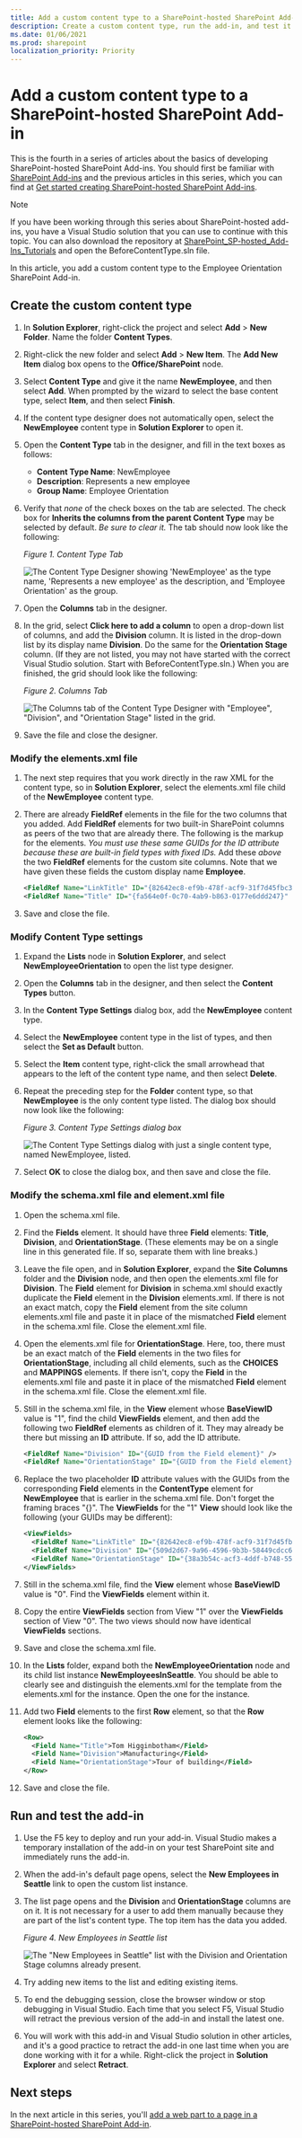 ```yaml
---
title: Add a custom content type to a SharePoint-hosted SharePoint Add-in
description: Create a custom content type, run the add-in, and test it.
ms.date: 01/06/2021
ms.prod: sharepoint
localization_priority: Priority
---
```


# Add a custom content type to a SharePoint-hosted SharePoint Add-in

This is the fourth in a series of articles about the basics of developing SharePoint-hosted SharePoint Add-ins. You should first be familiar with [SharePoint Add-ins](sharepoint-add-ins.md) and the previous articles in this series, which you can find at [Get started creating SharePoint-hosted SharePoint Add-ins](get-started-creating-sharepoint-hosted-sharepoint-add-ins.md#Nextsteps).

> [!NOTE]
> If you have been working through this series about SharePoint-hosted add-ins, you have a Visual Studio solution that you can use to continue with this topic. You can also download the repository at [SharePoint_SP-hosted_Add-Ins_Tutorials](https://github.com/OfficeDev/SharePoint_SP-hosted_Add-Ins_Tutorials) and open the BeforeContentType.sln file.

In this article, you add a custom content type to the Employee Orientation SharePoint Add-in.

## Create the custom content type

1. In **Solution Explorer**, right-click the project and select **Add** > **New Folder**. Name the folder **Content Types**.
1. Right-click the new folder and select **Add** > **New Item**. The **Add New Item** dialog box opens to the **Office/SharePoint** node.
1. Select **Content Type** and give it the name **NewEmployee**, and then select **Add**. When prompted by the wizard to select the base content type, select **Item**, and then select **Finish**.
1. If the content type designer does not automatically open, select the **NewEmployee** content type in **Solution Explorer** to open it.
1. Open the **Content Type** tab in the designer, and fill in the text boxes as follows:

    - **Content Type Name**: NewEmployee
    - **Description**: Represents a new employee
    - **Group Name**: Employee Orientation

1. Verify that *none* of the check boxes on the tab are selected. The check box for **Inherits the columns from the parent Content Type** may be selected by default. *Be sure to clear it.*  The tab should now look like the following:

    *Figure 1. Content Type Tab*

    ![The Content Type Designer showing 'NewEmployee' as the type name, 'Represents a new employee' as the description, and 'Employee Orientation' as the group.](../images/8a9768f4-315d-45c0-88d7-687dbf84495c.PNG)

1. Open the **Columns** tab in the designer.
1. In the grid, select **Click here to add a column** to open a drop-down list of columns, and add the **Division** column. It is listed in the drop-down list by its display name **Division**. Do the same for the **Orientation Stage** column. (If they are not listed, you may not have started with the correct Visual Studio solution. Start with BeforeContentType.sln.) When you are finished, the grid should look like the following:

    *Figure 2. Columns Tab*

    ![The Columns tab of the Content Type Designer with "Employee", "Division", and "Orientation Stage" listed in the grid.](../images/835e78b3-a073-45b2-b4ee-3f9be9d88495.PNG)

1. Save the file and close the designer.

### Modify the elements.xml file

1. The next step requires that you work directly in the raw XML for the content type, so in **Solution Explorer**, select the elements.xml file child of the **NewEmployee** content type.
1. There are already **FieldRef** elements in the file for the two columns that you added. Add **FieldRef** elements for two built-in SharePoint columns as peers of the two that are already there. The following is the markup for the elements. *You must use these same GUIDs for the ID attribute because these are built-in field types with fixed IDs.* Add these *above* the two **FieldRef** elements for the custom site columns. Note that we have given these fields the custom display name **Employee**.

    ```xml
    <FieldRef Name="LinkTitle" ID="{82642ec8-ef9b-478f-acf9-31f7d45fbc31}" DisplayName="Employee" />
    <FieldRef Name="Title" ID="{fa564e0f-0c70-4ab9-b863-0177e6ddd247}" DisplayName="Employee" />
    ```

1. Save and close the file.

### Modify Content Type settings

1. Expand the **Lists** node in **Solution Explorer**, and select **NewEmployeeOrientation** to open the list type designer.
1. Open the **Columns** tab in the designer, and then select the **Content Types** button.
1. In the **Content Type Settings** dialog box, add the **NewEmployee** content type.
1. Select the **NewEmployee** content type in the list of types, and then select the **Set as Default** button.
1. Select the **Item** content type, right-click the small arrowhead that appears to the left of the content type name, and then select **Delete**.
1. Repeat the preceding step for the **Folder** content type, so that **NewEmployee** is the only content type listed. The dialog box should now look like the following:

    *Figure 3. Content Type Settings dialog box*

    ![The Content Type Settings dialog with just a single content type, named NewEmployee, listed.](../images/b90699f4-40de-4f50-ad47-3e8773d0eb92.PNG)

1. Select **OK** to close the dialog box, and then save and close the file.

### Modify the schema.xml file and element.xml file

1. Open the schema.xml file.
1. Find the **Fields** element. It should have three **Field** elements: **Title**, **Division**, and **OrientationStage**. (These elements may be on a single line in this generated file. If so, separate them with line breaks.)
1. Leave the file open, and in **Solution Explorer**, expand the **Site Columns** folder and the **Division** node, and then open the elements.xml file for **Division**. The **Field** element for **Division** in schema.xml should exactly duplicate the **Field** element in the **Division** elements.xml. If there is not an exact match, copy the **Field** element from the site column elements.xml file and paste it in place of the mismatched **Field** element in the schema.xml file. Close the element.xml file.
1. Open the elements.xml file for **OrientationStage**. Here, too, there must be an exact match of the  **Field** elements in the two files for **OrientationStage**, including all child elements, such as the **CHOICES** and **MAPPINGS** elements. If there isn't, copy the **Field** in the elements.xml file and paste it in place of the mismatched **Field** element in the schema.xml file. Close the element.xml file.
1. Still in the schema.xml file, in the **View** element whose **BaseViewID** value is "1", find the child **ViewFields** element, and then add the following two **FieldRef** elements as children of it. They may already be there but missing an **ID** attribute. If so, add the ID attribute.

    ```xml
    <FieldRef Name="Division" ID="{GUID from the Field element}" />
    <FieldRef Name="OrientationStage" ID="{GUID from the Field element}" />
    ```
    
1. Replace the two placeholder **ID** attribute values with the GUIDs from the corresponding **Field** elements in the **ContentType** element for **NewEmployee** that is earlier in the schema.xml file. Don't forget the framing braces "{}". The **ViewFields** for the "1" **View** should look like the following (your GUIDs may be different):

    ```xml
    <ViewFields>
      <FieldRef Name="LinkTitle" ID="{82642ec8-ef9b-478f-acf9-31f7d45fbc31}" DisplayName="Employee" />
      <FieldRef Name="Division" ID="{509d2d67-9a96-4596-9b3b-58449cdcc6ff}" />
      <FieldRef Name="OrientationStage" ID="{38a3b54c-acf3-4ddf-b748-55c7c28d4cc2}" />
    </ViewFields>
    ```

1. Still in the schema.xml file, find the **View** element whose **BaseViewID** value is "0". Find the **ViewFields** element within it.
1. Copy the entire **ViewFields** section from View "1" over the **ViewFields** section of View "0". The two views should now have identical **ViewFields** sections.
1. Save and close the schema.xml file.
1. In the **Lists** folder, expand both the **NewEmployeeOrientation** node and its child list instance **NewEmployeesInSeattle**. You should be able to clearly see and distinguish the elements.xml for the template from the elements.xml for the instance. Open the one for the instance.
1. Add two **Field** elements to the first **Row** element, so that the **Row** element looks like the following:

    ```xml
    <Row>
      <Field Name="Title">Tom Higginbotham</Field>
      <Field Name="Division">Manufacturing</Field>
      <Field Name="OrientationStage">Tour of building</Field>
    </Row>
    ```

1. Save and close the file.

## Run and test the add-in

1. Use the F5 key to deploy and run your add-in. Visual Studio makes a temporary installation of the add-in on your test SharePoint site and immediately runs the add-in.
1. When the add-in's default page opens, select the **New Employees in Seattle** link to open the custom list instance.
1. The list page opens and the **Division** and **OrientationStage** columns are on it. It is not necessary for a user to add them manually because they are part of the list's content type. The top item has the data you added.

    *Figure 4. New Employees in Seattle list*

    ![The "New Employees in Seattle" list with the Division and Orientation Stage columns already present.](../images/b654af45-663e-425c-b7c7-b8b5524cb316.PNG)

1. Try adding new items to the list and editing existing items.
1. To end the debugging session, close the browser window or stop debugging in Visual Studio. Each time that you select F5, Visual Studio will retract the previous version of the add-in and install the latest one.
1. You will work with this add-in and Visual Studio solution in other articles, and it's a good practice to retract the add-in one last time when you are done working with it for a while. Right-click the project in **Solution Explorer** and select **Retract**.

## Next steps

In the next article in this series, you'll [add a web part to a page in a SharePoint-hosted SharePoint Add-in](add-a-web-part-to-a-page-in-a-sharepoint-hosted-sharepoint-add-in.md).
